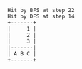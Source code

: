     Hit by BFS at step 22
    Hit by DFS at step 14
    +-------+
    |     1 |
    |     2 |
    |     3 |
    |-------|
    | A B C |
    +-------+
